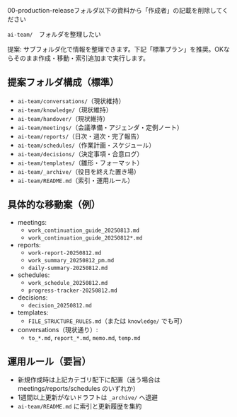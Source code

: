 00-production-releaseフォルダ以下の資料から「作成者」の記載を削除してください



`ai-team/`　フォルダを整理したい

提案: サブフォルダ化で情報を整理できます。下記「標準プラン」を推奨。OKならそのまま作成・移動・索引追加まで実行します。

## 提案フォルダ構成（標準）
- `ai-team/conversations/`（現状維持）
- `ai-team/knowledge/`（現状維持）
- `ai-team/handover/`（現状維持）
- `ai-team/meetings/`（会議準備・アジェンダ・定例ノート）
- `ai-team/reports/`（日次・週次・完了報告）
- `ai-team/schedules/`（作業計画・スケジュール）
- `ai-team/decisions/`（決定事項・合意ログ）
- `ai-team/templates/`（雛形・フォーマット）
- `ai-team/_archive/`（役目を終えた置き場）
- `ai-team/README.md`（索引・運用ルール）

## 具体的な移動案（例）
- meetings:
  - `work_continuation_guide_20250813.md`
  - `work_continuation_guide_20250812*.md`
- reports:
  - `work-report-20250812.md`
  - `work_summary_20250812_pm.md`
  - `daily-summary-20250812.md`
- schedules:
  - `work_schedule_20250812.md`
  - `progress-tracker-20250812.md`
- decisions:
  - `decision_20250812.md`
- templates:
  - `FILE_STRUCTURE_RULES.md`（または `knowledge/` でも可）
- conversations（現状通り）:
  - `to_*.md`, `report_*.md`, `memo.md`, `temp.md`

## 運用ルール（要旨）
- 新規作成時は上記カテゴリ配下に配置（迷う場合は meetings/reports/schedules のいずれか）
- 1週間以上更新がないドラフトは `_archive/` へ退避
- `ai-team/README.md` に索引と更新履歴を集約